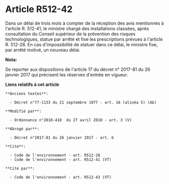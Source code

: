 # Article R512-42

Dans un délai de trois mois à compter de la réception des avis mentionnés à l'article R. 512-41, le ministre chargé des
installations classées, après consultation du Conseil supérieur de la prévention des risques technologiques, statue par
arrêté et fixe les prescriptions prévues à l'article R. 512-28. En cas d'impossibilité de statuer dans ce délai, le ministre
fixe, par arrêté motivé, un nouveau délai.

**Nota:**

Se reporter aux dispositions de l'article 17 du décret n° 2017-81 du 26 janvier 2017 qui précisent les réserves d'entrée en
vigueur.

**Liens relatifs à cet article**

	**Anciens textes**:

	  - Décret n°77-1133 du 21 septembre 1977 - art. 16 (alinéa 5) (Ab)

	**Modifié par**:

	  - Ordonnance n°2010-418  du 27 avril 2010 - art. 3 (V)

	**Abrogé par**:

	  - Décret n°2017-81 du 26 janvier 2017 - art. 6

	**Cite**:

	  - Code de l'environnement - art. R512-28
	  - Code de l'environnement - art. R512-41 (VT)

	**Cité par**:

	  - Code de l'environnement - art. R512-43 (VT)
